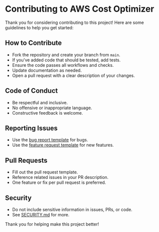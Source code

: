 # Contributing to AWS Cost Optimizer

Thank you for considering contributing to this project! Here are some guidelines to help you get started:

## How to Contribute
- Fork the repository and create your branch from `main`.
- If you've added code that should be tested, add tests.
- Ensure the code passes all workflows and checks.
- Update documentation as needed.
- Open a pull request with a clear description of your changes.

## Code of Conduct
- Be respectful and inclusive.
- No offensive or inappropriate language.
- Constructive feedback is welcome.

## Reporting Issues
- Use the [bug report template](.github/ISSUE_TEMPLATE/bug_report.md) for bugs.
- Use the [feature request template](.github/ISSUE_TEMPLATE/feature_request.md) for new features.

## Pull Requests
- Fill out the pull request template.
- Reference related issues in your PR description.
- One feature or fix per pull request is preferred.

## Security
- Do not include sensitive information in issues, PRs, or code.
- See [SECURITY.md](SECURITY.md) for more.

Thank you for helping make this project better! 